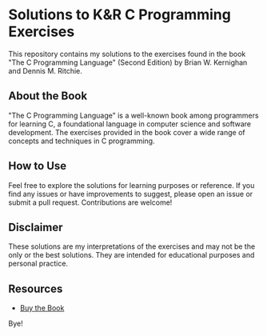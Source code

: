 # Solutions to K&R C Programming Exercises

This repository contains my solutions to the exercises found in the book "The C Programming Language" (Second Edition) by Brian W. Kernighan and Dennis M. Ritchie.

## About the Book
"The C Programming Language" is a well-known book among programmers for learning C, a foundational language in computer science and software development. The exercises provided in the book cover a wide range of concepts and techniques in C programming.

## How to Use
Feel free to explore the solutions for learning purposes or reference. If you find any issues or have improvements to suggest, please open an issue or submit a pull request. Contributions are welcome!

## Disclaimer
These solutions are my interpretations of the exercises and may not be the only or the best solutions. They are intended for educational purposes and personal practice.

## Resources
- [Buy the Book](https://www.amazon.com/Programming-Language-Brian-W-Kernighan/dp/0131103628)

Bye!

